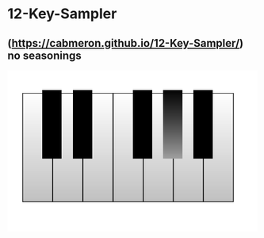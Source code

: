 # 12-Key-Sampler
(https://cabmeron.github.io/12-Key-Sampler/)
no seasonings
--------------
![alt text](https://github.com/cabmeron/12-Key-Sampler/blob/main/example.png)

